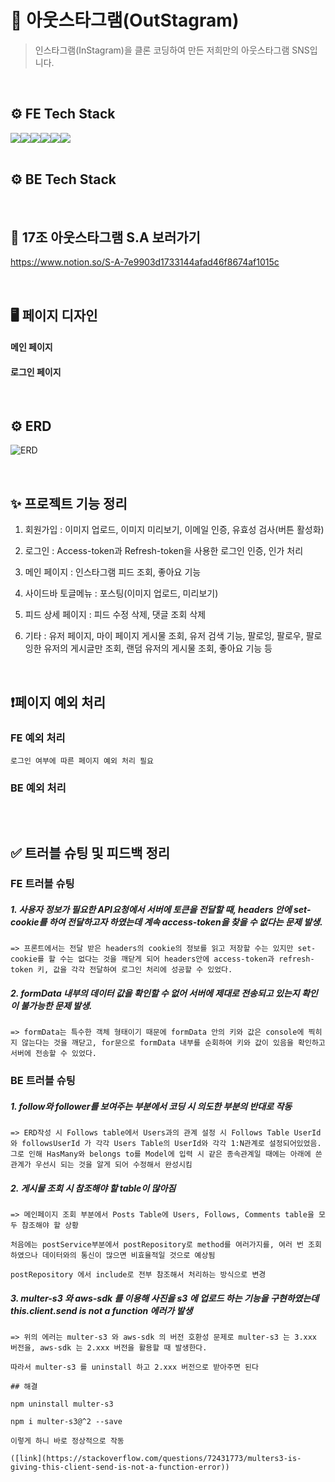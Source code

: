 # 📱 아웃스타그램(OutStagram)

> 인스타그램(InStagram)을 클론 코딩하여 만든 저희만의 아웃스타그램 SNS입니다.

<br>

## ⚙️ FE Tech Stack

<div style="display: flex">
 <img src="https://img.shields.io/badge/html5-E34F26?style=for-the-badge&logo=html5&logoColor=white"> 
  <!-- <img src="https://img.shields.io/badge/sass-CC6699?style=for-the-badge&logo=sass&logoColor=#CC6699"> -->
  <img src="https://img.shields.io/badge/styled components-DB7093?style=for-the-badge&logo=styled-components&logoColor=white"/>
  <img src="https://img.shields.io/badge/javascript-F7DF1E?style=for-the-badge&logo=javascript&logoColor=black"> 
  <img src="https://img.shields.io/badge/react-61DAFB?style=for-the-badge&logo=react&logoColor=black">
  <img src="https://img.shields.io/badge/reactquery-FF4154?style=for-the-badge&logo=reactquery&logoColor=black">
  <!-- <img src="https://img.shields.io/badge/reactrouter-CA4245?style=for-the-badge&logo=reactrouter&logoColor=black"> -->
  <img src="https://img.shields.io/badge/redux-764ABC?style=for-the-badge&logo=redux&logoColor=black">
  </div>

<br>

## ⚙️ BE Tech Stack

<br>

## 📒 17조 아웃스타그램 S.A 보러가기

https://www.notion.so/S-A-7e9903d1733144afad46f8674af1015c

<br>

## 🖥️ 페이지 디자인

#### 메인 페이지

#### 로그인 페이지

<br>

## ⚙️ ERD

![ERD](https://www.notion.so/S-A-7e9903d1733144afad46f8674af1015c?pvs=4#4c3aefd81a974540a8c0635ea533b798)

<br>

## ✨ 프로젝트 기능 정리

1. 회원가입 : 이미지 업로드, 이미지 미리보기, 이메일 인증, 유효성 검사(버튼 활성화)

2. 로그인 : Access-token과 Refresh-token을 사용한 로그인 인증, 인가 처리

3. 메인 페이지 : 인스타그램 피드 조회, 좋아요 기능

4. 사이드바 토글메뉴 : 포스팅(이미지 업로드, 미리보기)

5. 피드 상세 페이지 : 피드 수정 삭제, 댓글 조회 삭제

6. 기타 : 유저 페이지, 마이 페이지 게시물 조회, 유저 검색 기능, 팔로잉, 팔로우, 팔로잉한 유저의 게시글만 조회, 랜덤 유저의 게시물 조회, 좋아요 기능 등

<br>

## ❗페이지 예외 처리

### FE 예외 처리

```
로그인 여부에 따른 페이지 예외 처리 필요
```

### BE 예외 처리

```

```

<br>

## ✅ 트러블 슈팅 및 피드백 정리

### FE 트러블 슈팅

##### 1. 사용자 정보가 필요한 API요청에서 서버에 토큰을 전달할 때, headers 안에 set-cookie를 하여 전달하고자 하였는데 계속 access-token을 찾을 수 없다는 문제 발생.

```
=> 프론트에서는 전달 받은 headers의 cookie의 정보를 읽고 저장할 수는 있지만 set-cookie를 할 수는 없다는 것을 깨닫게 되어 headers안에 access-token과 refresh-token 키, 값을 각각 전달하여 로그인 처리에 성공할 수 있었다.
```

##### 2. formData 내부의 데이터 값을 확인할 수 없어 서버에 제대로 전송되고 있는지 확인이 불가능한 문제 발생.

```
=> formData는 특수한 객체 형태이기 때문에 formData 안의 키와 값은 console에 찍히지 않는다는 것을 깨닫고, for문으로 formData 내부를 순회하여 키와 값이 있음을 확인하고 서버에 전송할 수 있었다.
```

### BE 트러블 슈팅

##### 1.  follow와 follower를 보여주는 부분에서 코딩 시 의도한 부분의 반대로 작동

```
=> ERD작성 시 Follows table에서 Users과의 관계 설정 시 Follows Table UserId와 followsUserId 가 각각 Users Table의 UserId와 각각 1:N관계로 설정되어있었음. 
그로 인해 HasMany와 belongs to를 Model에 입력 시 같은 종속관계일 때에는 아래에 쓴 관계가 우선시 되는 것을 알게 되어 수정해서 완성시킴
```

##### 2. 게시물 조회 시 참조해야 할 table이 많아짐

```
=> 메인페이지 조회 부분에서 Posts Table에 Users, Follows, Comments table을 모두 참조해야 할 상황

처음에는 postService부분에서 postRepository로 method를 여러가지를, 여러 번 조회하였으나 데이터와의 통신이 많으면 비효율적일 것으로 예상됨

postRepository 에서 include로 전부 참조해서 처리하는 방식으로 변경

```
##### 3. multer-s3 와 aws-sdk 를 이용해 사진을 s3 에 업로드 하는 기능을 구현하였는데 this.client.send is not a function 에러가 발생

```
=> 위의 에러는 multer-s3 와 aws-sdk 의 버전 호환성 문제로 multer-s3 는 3.xxx 버전을, aws-sdk 는 2.xxx 버전을 활용할 때 발생한다.

따라서 multer-s3 를 uninstall 하고 2.xxx 버전으로 받아주면 된다

## 해결

npm uninstall multer-s3

npm i multer-s3@^2 --save

이렇게 하니 바로 정상적으로 작동

([link](https://stackoverflow.com/questions/72431773/multers3-is-giving-this-client-send-is-not-a-function-error))

```
```

```


<!-- ### 패키지 설치

```
yarn add styled-components
yarn add react-query
yarn add react-router-dom
yarn add axios
yarn add json-server
yarn json-server --watch db.json --port 4000

```

### tailwind 설정 방법

1. 설치

```
yarn add -D tailwindcss postcss autoprefixer
yarn tailwind init -p
```

2. tailwind.config.js 설정

- src 하위 파일 중 확장자가 .js, .jsx, .ts, .tsx인 파일을 대상으로 한다.

```
module.exports = {
  content: ["./src/**/*.{html,js}"],
  theme: {
    extend: {},
  },
  plugins: [],
}
```

3.기본 index.CSS 파일에 Tailwind의 각 레이어에 대한 지시문을 추가

```
@tailwind base;
@tailwind components;
@tailwind utilities;
```

4. index.js에 js파일로 import

```
import "tailwindcss/tailwind.css";
```

## 📌 nodemon

node server.js로 서버를 실행하면 작업할 때 페이지에 자동으로 업데이트가 반영되지 않기 때문에 불편하다.
nodemon으로 실행하면 저장할 때마다 페이지에 반영이 된다.

```
설치 : npm install nodemon -g
글로벌로 설치하면 다른 디렉토리에서도 사용할 수 있다.
실행 : nodemon server.js
```

## 프론트 AWS EC2 배포

```
[프론트 AWS EC2 배포]
ec2 인스턴스 발급하고 gitbash에서 ssh -i 받은키페어를끌어다놓기 ubuntu@AWS에적힌내아이피
1.
curl -sL https://deb.nodesource.com/setup_16.x | sudo -E bash -
2.
sudo apt-get install -y nodejs
3.
sudo apt remove cmdtest
sudo apt remove yarn
curl -sS https://dl.yarnpkg.com/debian/pubkey.gpg | sudo apt-key add -
echo "deb https://dl.yarnpkg.com/debian/ stable main" | sudo tee /etc/apt/sources.list.d/yarn.list
sudo apt-get update
sudo apt-get install yarn -y
4.
curl -sS https://dl.yarnpkg.com/debian/pubkey.gpg | sudo apt-key add -
echo "deb https://dl.yarnpkg.com/debian/ stable main" | sudo tee /etc/apt/sources.list.d/yarn.list
sudo apt-get update && sudo apt-get install yarn -y
5.
ec2 페이지 가서 보안 자격증명 열기
-> ssh, local host port, http 각각 ipv4, 6 열어주기
5.
FE 메인 레포 git clone
6.
ls로 파일 경로 확인하고 프로젝트 폴더로 들어가기 (cd 프로젝트 폴더 명)
7.
yarn (패키지 설치)
9.
yarn start
```

## ✅ Commit Convention

```
Feat:	새로운 기능 추가
Fix:	버그 수정 또는 typo
Refactor:	리팩토링
Design:	CSS 등 사용자 UI 디자인 변경
Comment:	필요한 주석 추가 및 변경
Style:	코드 포맷팅, 세미콜론 누락, 코드 변경이 없는 경우
Test:	테스트(테스트 코드 추가, 수정, 삭제, 비즈니스 로직에 변경이 없는 경우)
Chore:	위에 걸리지 않는 기타 변경사항(빌드 스크립트 수정, assets image, 패키지 매니저 등)
Init:	프로젝트 초기 생성
Rename:	파일 혹은 폴더명 수정하거나 옮기는 경우
Remove:	파일을 삭제하는 작업만 수행하는 경우
Docs : README.md 텍스트 파일 수정하는 경우
``` -->
